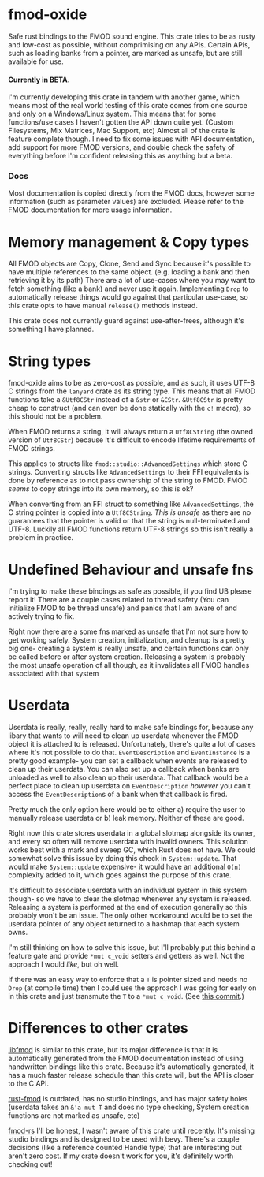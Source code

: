 # fmod-oxide

Safe rust bindings to the FMOD sound engine.
This crate tries to be as rusty and low-cost as possible, without comprimising on any APIs.
Certain APIs, such as loading banks from a pointer, are marked as unsafe, but are still available for use.

#### Currently in BETA.

I'm currently developing this crate in tandem with another game, which means most of the real world testing of this crate comes from one source and only on a Windows/Linux system.
This means that for some functions/use cases I haven't gotten the API down quite yet. (Custom Filesystems, Mix Matrices, Mac Support, etc)
Almost all of the crate is feature complete though. 
I need to fix some issues with API documentation, add support for more FMOD versions, and double check the safety of everything before I'm confident releasing this as anything but a beta.

### Docs

Most documentation is copied directly from the FMOD docs, however some information (such as parameter values) are excluded.
Please refer to the FMOD documentation for more usage information.

# Memory management & Copy types

All FMOD objects are Copy, Clone, Send and Sync because it's possible to have multiple references to the same object. (e.g. loading a bank and then retrieving it by its path)
There are a lot of use-cases where you may want to fetch something (like a bank) and never use it again.
Implementing `Drop` to automatically release things would go against that particular use-case, so this crate opts to have manual `release()` methods instead.

This crate does not currently guard against use-after-frees, although it's something I have planned.

# String types
fmod-oxide aims to be as zero-cost as possible, and as such, it uses UTF-8 C strings from the `lanyard` crate as its string type.
This means that all FMOD functions take a `&Utf8CStr` instead of a `&str` or `&CStr`. 
`&Utf8CStr` is pretty cheap to construct (and can even be done statically with the `c!` macro), so this should not be a problem.

When FMOD returns a string, it will always return a `Utf8CString` (the owned version of `Utf8CStr`) because it's difficult to encode lifetime requirements of FMOD strings.

This applies to structs like `fmod::studio::AdvancedSettings` which store C strings. 
Converting structs like `AdvancedSettings` to their FFI equivalents is done by reference as to not pass ownership of the string to FMOD.
FMOD *seems* to copy strings into its own memory, so this is ok?

When converting from an FFI struct to something like `AdvancedSettings`, the C string pointer is copied into a `Utf8CString`. 
*This is unsafe* as there are no guarantees that the pointer is valid or that the string is null-terminated and UTF-8.
Luckily all FMOD functions return UTF-8 strings so this isn't really a problem in practice.

# Undefined Behaviour and unsafe fns

I'm trying to make these bindings as safe as possible, if you find UB please report it!
There are a couple cases related to thread safety (You can initialize FMOD to be thread unsafe) and panics that I am aware of and actively trying to fix.

Right now there are a some fns marked as unsafe that I'm not sure how to get working safely. 
System creation, initialization, and cleanup is a pretty big one- creating a system is really unsafe, and certain functions can only be called before or after system creation.
Releasing a system is probably the most unsafe operation of all though, as it invalidates all FMOD handles associated with that system

# Userdata

Userdata is really, really, really hard to make safe bindings for, because any libary that wants to will need to clean up userdata whenever the FMOD object it is attached to is released.
Unfortunately, there's quite a lot of cases where it's not possible to do that. 
`EventDescription` and `EventInstance` is a pretty good example- you can set a callback when events are released to clean up their userdata. 
You can also set up a callback when banks are unloaded as well to also clean up their userdata. 
That callback would be a perfect place to clean up userdata on `EventDescription` *however* you can't access the `EventDescription`s of a bank when that callback is fired.

Pretty much the only option here would be to either a) require the user to manually release userdata or b) leak memory.
Neither of these are good.

Right now this crate stores userdata in a global slotmap alongside its owner, and every so often will remove userdata with invalid owners.
This solution works best with a mark and sweep GC, which Rust does not have. We could somewhat solve this issue by doing this check in `System::update`.
That would make `System::update` expensive- it would have an additional `O(n)` complexity added to it, which goes against the purpose of this crate.

It's difficult to associate userdata with an individual system in this system though- so we have to clear the slotmap whenever any system is released.
Releasing a system is performed at the end of execution generally so this probably won't be an issue.
The only other workaround would be to set the userdata pointer of any object returned to a hashmap that each system owns. 

I'm still thinking on how to solve this issue, but I'll probably put this behind a feature gate and provide `*mut c_void` setters and getters as well.
Not the approach I would *like*, but oh well.

If there was an easy way to enforce that a `T` is pointer sized and needs no `Drop` (at compile time) then I could use the approach I was going for early on in this crate and just transmute the `T` to a `*mut c_void`.
(See [this commit](https://github.com/Speak2Erase/fmod-oxide/tree/a14876da32ce5df5b14673c118f09da6fec17544).)

# Differences to other crates
[libfmod](https://github.com/lebedec/libfmod) is similar to this crate, but its major difference is that it is automatically generated from the FMOD documentation instead of using handwritten bindings like this crate.
Because it's automatically generated, it has a much faster release schedule than this crate will, but the API is closer to the C API.

[rust-fmod](https://github.com/GuillaumeGomez/rust-fmod) is outdated, has no studio bindings, and has major safety holes (userdata takes an `&'a mut T` and does no type checking, System creation functions are not marked as unsafe, etc)

[fmod-rs](https://github.com/CAD97/fmod-rs)
I'll be honest, I wasn't aware of this crate until recently. It's missing studio bindings and is designed to be used with bevy. 
There's a couple decisions (like a reference counted Handle type) that are interesting but aren't zero cost.
If my crate doesn't work for you, it's definitely worth checking out!
